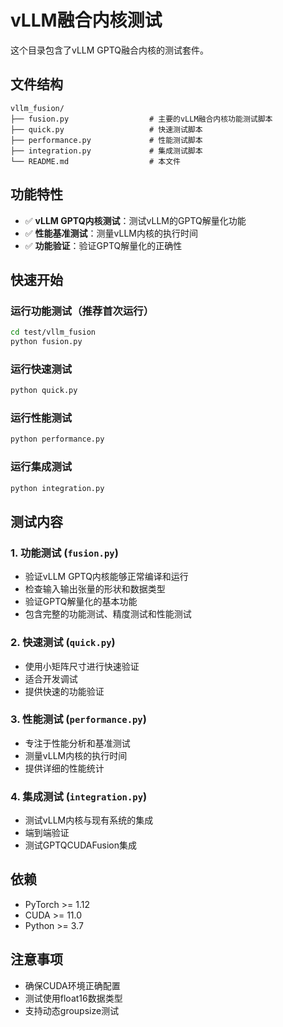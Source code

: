 # vLLM融合内核测试

这个目录包含了vLLM GPTQ融合内核的测试套件。

## 文件结构

```
vllm_fusion/
├── fusion.py                  # 主要的vLLM融合内核功能测试脚本
├── quick.py                   # 快速测试脚本
├── performance.py             # 性能测试脚本
├── integration.py             # 集成测试脚本
└── README.md                  # 本文件
```

## 功能特性

- ✅ **vLLM GPTQ内核测试**：测试vLLM的GPTQ解量化功能
- ✅ **性能基准测试**：测量vLLM内核的执行时间
- ✅ **功能验证**：验证GPTQ解量化的正确性

## 快速开始

### 运行功能测试（推荐首次运行）

```bash
cd test/vllm_fusion
python fusion.py
```

### 运行快速测试

```bash
python quick.py
```

### 运行性能测试

```bash
python performance.py
```

### 运行集成测试

```bash
python integration.py
```

## 测试内容

### 1. 功能测试 (`fusion.py`)
- 验证vLLM GPTQ内核能够正常编译和运行
- 检查输入输出张量的形状和数据类型
- 验证GPTQ解量化的基本功能
- 包含完整的功能测试、精度测试和性能测试

### 2. 快速测试 (`quick.py`)
- 使用小矩阵尺寸进行快速验证
- 适合开发调试
- 提供快速的功能验证

### 3. 性能测试 (`performance.py`)
- 专注于性能分析和基准测试
- 测量vLLM内核的执行时间
- 提供详细的性能统计

### 4. 集成测试 (`integration.py`)
- 测试vLLM内核与现有系统的集成
- 端到端验证
- 测试GPTQCUDAFusion集成

## 依赖

- PyTorch >= 1.12
- CUDA >= 11.0
- Python >= 3.7

## 注意事项

- 确保CUDA环境正确配置
- 测试使用float16数据类型
- 支持动态groupsize测试
